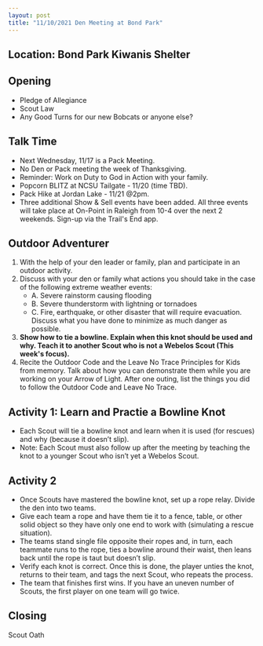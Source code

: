 ```yaml
---
layout: post
title: "11/10/2021 Den Meeting at Bond Park"
---
```


## Location: Bond Park Kiwanis Shelter

## Opening

- Pledge of Allegiance
- Scout Law
- Any Good Turns for our new Bobcats or anyone else?

## Talk Time

- Next Wednesday, 11/17 is a Pack Meeting.
- No Den or Pack meeting the week of Thanksgiving.
- Reminder: Work on Duty to God in Action with your family.
- Popcorn BLITZ at NCSU Tailgate - 11/20 (time TBD).
- Pack Hike at Jordan Lake - 11/21 @2pm.
- Three additional Show & Sell events have been added. All three events will take place at On-Point in Raleigh from 10-4 over the next 2 weekends. Sign-up via the Trail's End app.

## Outdoor Adventurer

1. With the help of your den leader or family, plan and participate in an outdoor activity.
2. Discuss with your den or family what actions you should take in the case of the following extreme weather events:
    - A. Severe rainstorm causing flooding
    - B. Severe thunderstorm with lightning or tornadoes
    - C. Fire, earthquake, or other disaster that will require evacuation. Discuss  what you have done to minimize as much danger as possible.
3. **Show how to tie a bowline. Explain when this knot should be used and why. Teach it to another Scout who is not a Webelos Scout (This week's focus).**
4. Recite the Outdoor Code and the Leave No Trace Principles for Kids from memory. Talk about how you can demonstrate them while you are working on your Arrow of Light. After one outing, list the things you did to follow the Outdoor Code and Leave No Trace.

## Activity 1: Learn and Practie a Bowline Knot

- Each Scout will tie a bowline knot and learn when it is used (for rescues) and why (because it doesn’t slip).
- Note: Each Scout must also follow up after the meeting by teaching the knot to a younger Scout who isn’t yet a Webelos Scout.

## Activity 2

- Once Scouts have mastered the bowline knot, set up a rope relay. Divide the den into two teams.
- Give each team a rope and have them tie it to a fence, table, or other solid object so they have only one end to work with (simulating a rescue situation).
- The teams stand single file opposite their ropes and, in turn, each teammate runs to the rope, ties a bowline around their waist, then leans back until the rope is taut but doesn’t slip.
- Verify each knot is correct. Once this is done, the player unties the knot, returns to their team, and tags the next Scout, who repeats the process.
- The team that finishes first wins. If you have an uneven number of Scouts, the first player on one team will go twice.

## Closing

Scout Oath

